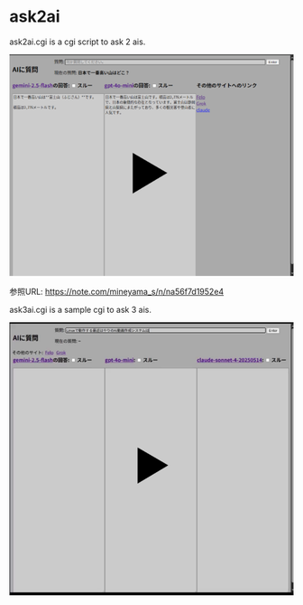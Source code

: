 # ask2ai

ask2ai.cgi is a cgi script to ask 2 ais.

[![ask2ai](https://raw.githubusercontent.com/s-mineyama/ask2ai/refs/heads/master/ask2ait.png)](https://youtube.com/shorts/-VXSqni36b0)

参照URL: https://note.com/mineyama_s/n/na56f7d1952e4

ask3ai.cgi is a sample cgi to ask 3 ais.

[![ask3ai](https://raw.githubusercontent.com/s-mineyama/ask2ai/refs/heads/master/ask3ait.png)](https://www.youtube.com/shorts/KX9Bie7_SrY)

